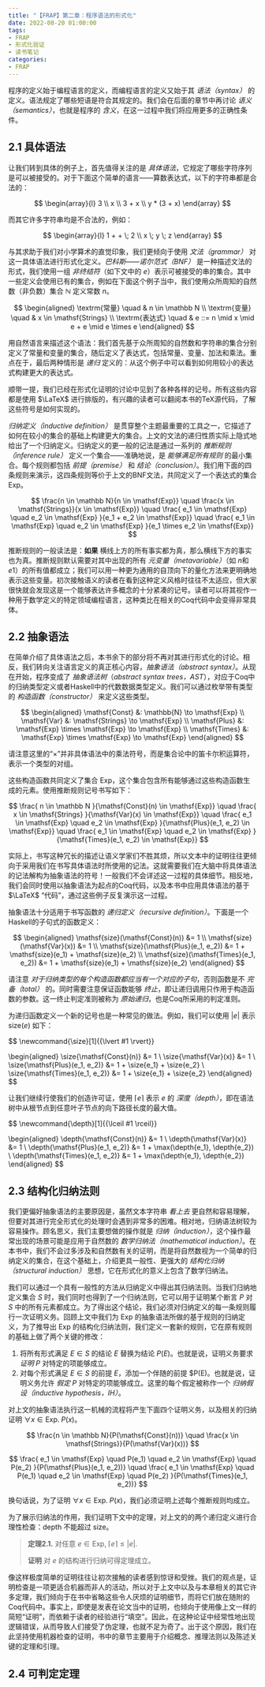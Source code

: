 ```yaml
---
title: "【FRAP】第二章：程序语法的形式化"
date: 2022-08-20 01:00:00
tags:
- FRAP
- 形式化验证
- 读书笔记
categories:
- FRAP
---
```


程序的定义始于编程语言的定义，而编程语言的定义又始于其 *语法（syntax）* 的定义。语法规定了哪些短语是符合其规定的。我们会在后面的章节中再讨论 *语义（semantics）*，也就是程序的 *含义*，在这一过程中我们将应用更多的正确性条件。

<!-- more -->

## 2.1 具体语法

让我们转到具体的例子上，首先值得关注的是 *具体语法*，它规定了哪些字符序列是可以被接受的。对于下面这个简单的语言——算数表达式，以下的字符串都是合法的：

$$
\begin{array}{l}
  3 \\
  x \\
  3 + x \\
  y * (3 + x)
\end{array}
$$

而其它许多字符串均是不合法的，例如：

$$
\begin{array}{l}
  1 + + \; 2 \\
  x \; y \; z
\end{array}
$$

与其求助于我们对小学算术的直觉印象，我们更倾向于使用 *文法（grammar）* 对这一具体语法进行形式化定义。*巴科斯——诺尔范式（BNF）* 是一种描述文法的形式，我们使用一组 *非终结符*（如下文中的 $e$）表示可被接受的串的集合。其中一些定义会使用已有的集合，例如在下面这个例子当中，我们使用众所周知的自然数（非负数）集合 $\mathbb{N}$ 定义常数 $n$。

$$
\begin{aligned}
  \textrm{常量} \quad & n \in \mathbb N \\
  \textrm{变量} \quad & x \in \mathsf{Strings} \\
  \textrm{表达式} \quad & e ::= n \mid x \mid e + e \mid e \times e
\end{aligned}
$$

用自然语言来描述这个语法：我们首先基于众所周知的自然数和字符串的集合分别定义了常量和变量的集合，随后定义了表达式，包括常量、变量、加法和乘法。重点在于，最后两种情形是 *递归* 定义的：从这个例子中可以看到如何用较小的表达式构建更大的表达式。

顺带一提，我们已经在形式化证明的讨论中见到了各种各样的记号。所有这些内容都是使用 $\LaTeX$ 进行排版的，有兴趣的读者可以翻阅本书的TeX源代码，了解这些符号是如何实现的。

*归纳定义（inductive definition）* 是贯穿整个主题最重要的工具之一，它描述了如何在较小的集合的基础上构建更大的集合。上文的文法的递归性质实际上隐式地给出了一个归纳定义。归纳定义的更一般的记法是通过一系列的 *推断规则（inference rule）* 定义一个集合——准确地说，是 *能够满足所有规则* 的最小集合。每个规则都包括 *前提（premise）* 和 *结论（conclusion）*。我们用下面的四条规则来演示，这四条规则等价于上文的BNF文法，共同定义了一个表达式的集合 $\mathsf{Exp}$。

$$
\frac{n \in \mathbb N}{n \in \mathsf{Exp}}
\quad 
\frac{x \in \mathsf{Strings}}{x \in \mathsf{Exp}}
\quad 
\frac{
  e_1 \in \mathsf{Exp}
  \quad e_2 \in \mathsf{Exp}
}{e_1 + e_2 \in \mathsf{Exp}}
\quad 
\frac{
  e_1 \in \mathsf{Exp}
  \quad e_2 \in \mathsf{Exp}
}{e_1 \times e_2 \in \mathsf{Exp}}
$$

推断规则的一般读法是：**如果** 横线上方的所有事实都为真，那么横线下方的事实也为真。推断规则默认需要对其中出现的所有 *元变量（metavariable）*（如 $n$和$e1$）的所有值都成立；我们可以用一种更为通用的自顶向下的量化方法来更明确地表示这些变量。初次接触语义的读者在看到这种定义风格时往往不太适应，但大家很快就会发现这是一个能够表达许多概念的十分紧凑的记号。读者可以将其视作一种用于数学定义的特定领域编程语言，这种类比在相关的Coq代码中会变得非常具体。

## 2.2 抽象语法

在简单介绍了具体语法之后，本书余下的部分将不再对其进行形式化的讨论。相反，我们转向关注语言定义的真正核心内容，*抽象语法（abstract syntax）*。从现在开始，程序变成了 *抽象语法树*（*abstract syntax trees，AST*），对应于Coq中的归纳类型定义或者Haskell中的代数数据类型定义。我们可以通过枚举带有类型的 *构造函数（constructor）* 来定义这些类型。

$$
\begin{aligned}
  \mathsf{Const} &: \mathbb{N} \to \mathsf{Exp} \\
  \mathsf{Var} &: \mathsf{Strings} \to \mathsf{Exp} \\
  \mathsf{Plus} &: \mathsf{Exp} \times \mathsf{Exp} \to \mathsf{Exp} \\
  \mathsf{Times} &: \mathsf{Exp} \times \mathsf{Exp} \to \mathsf{Exp}
\end{aligned}
$$

请注意这里的“$\times$”并非具体语法中的乘法符号，而是集合论中的笛卡尔积运算符，表示一个类型的对组。

这些构造函数共同定义了集合 $\mathsf{Exp}$，这个集合包含所有能够通过这些构造函数生成的元素。使用推断规则记号书写如下：

$$
\frac{
  n \in \mathbb N
}{\mathsf{Const}(n) \in \mathsf{Exp}}
\quad 
\frac{
  x \in \mathsf{Strings}
}{\mathsf{Var}(x) \in \mathsf{Exp}}
\quad 
\frac{
  e_1 \in \mathsf{Exp}
  \quad e_2 \in \mathsf{Exp}
}{\mathsf{Plus}(e_1, e_2) \in \mathsf{Exp}}
\quad 
\frac{
  e_1 \in \mathsf{Exp}
  \quad e_2 \in \mathsf{Exp}
}{\mathsf{Times}(e_1, e_2) \in \mathsf{Exp}}
$$

实际上，书写这种冗长的描述让语义学家们不胜其烦，所以文本中的证明往往更倾向于采用我们在书写具体语法时所使用的记法。这就需要我们在大脑中将具体语法的记法解构为抽象语法的符号！一般我们不会详述这一过程的具体细节。相反地，我们会同时使用以抽象语法为起点的Coq代码，以及本书中应用具体语法的基于 $\LaTeX$ “代码”，通过这些例子反复演示这一过程。

抽象语法十分适用于书写函数的 *递归定义（recursive definition）*。下面是一个Haskell的子句式的函数定义：

$$
\begin{aligned}
  \mathsf{size}(\mathsf{Const}(n)) &= 1 \\
  \mathsf{size}(\mathsf{Var}(x)) &= 1 \\
  \mathsf{size}(\mathsf{Plus}(e_1, e_2)) &= 1 + \mathsf{size}(e_1) + \mathsf{size}(e_2) \\
  \mathsf{size}(\mathsf{Times}(e_1, e_2)) &= 1 + \mathsf{size}(e_1) + \mathsf{size}(e_2)
\end{aligned}
$$

请注意 *对于归纳类型的每个构造函数都应当有一个对应的子句*，否则函数是不 *完备（total）* 的。同时需要注意保证函数能够 *终止*，即让递归调用只作用于构造函数的参数。这一终止判定准则被称为 *原始递归*，也是Coq所采用的判定准则。

为递归函数定义一个新的记号也是一种常见的做法。例如，我们可以使用 $\lvert e \rvert$ 表示 $\mathsf{size}(e)$ 如下：

$$
\newcommand{\size}[1]{{\lvert #1 \rvert}}

\begin{aligned}
  \size{\mathsf{Const}(n)} &= 1 \\
  \size{\mathsf{Var}(x)} &= 1 \\
  \size{\mathsf{Plus}(e_1, e_2)} &= 1 + \size{e_1} + \size{e_2} \\
  \size{\mathsf{Times}(e_1, e_2)} &= 1 + \size{e_1} + \size{e_2}
\end{aligned}
$$

让我们继续行使我们的创造许可证，使用 $\lceil e \rceil$ 表示 $e$ 的 *深度（depth）*，即在语法树中从根节点到任意叶子节点的向下路径长度的最大值。

$$
\newcommand{\depth}[1]{{\lceil #1 \rceil}}

\begin{aligned}
  \depth{\mathsf{Const}(n)} &= 1 \\
  \depth{\mathsf{Var}(x)} &= 1 \\
  \depth{\mathsf{Plus}(e_1, e_2)} &= 1 + \max(\depth{e_1}, \depth{e_2}) \\
  \depth{\mathsf{Times}(e_1, e_2)} &= 1 + \max(\depth{e_1}, \depth{e_2})
\end{aligned}
$$

## 2.3 结构化归纳法则

我们更偏好抽象语法的主要原因是，虽然文本字符串 *看上去* 更自然和容易理解，但要对其进行完全形式化的处理时会遇到非常多的困难。相对地，归纳语法树较为容易操作。顾名思义，我们主要想做的操作就是 *归纳（induction）*，这个操作最常出现的场景可能是应用于自然数的 *数学归纳法（mathematical induction）*。在本书中，我们不会过多涉及和自然数有关的证明，而是将自然数视为一个简单的归纳定义的集合，在这个基础上，介绍更具一般性、更强大的 *结构化归纳（structural induction）* 思想，它在形式化的意义上包含了数学归纳法。

我们可以通过一个具有一般性的方法从归纳定义中得出其归纳法则。当我们归纳地定义集合 $S$ 时，我们同时也得到了一个归纳法则，它可以用于证明某个断言 $P$ 对 $S$ 中的所有元素都成立。为了得出这个结论，我们必须对归纳定义的每一条规则履行一次证明义务。回顾上文中我们为 $\mathsf{Exp}$ 的抽象语法所做的基于规则的归纳定义，为了推导出 $\mathsf{Exp}$ 的结构化归纳法则，我们定义一套新的规则，它在原有规则的基础上做了两个关键的修改：

1. 将所有形式满足 $E \in S$ 的结论 $E$ 替换为结论 $P(E)$。也就是说，证明义务要求 *证明* $P$ 对特定的项能够成立。
2. 对每个形式满足 $E \in S$ 的前提 $E$，添加一个伴随的前提 $P(E)。也就是说，证明义务允许 *假定* $P$ 对特定的项能够成立。这里的每个假定被称作一个 *归纳假设（inductive hypothesis，IH）*。

对上文的抽象语法执行这一机械的流程将产生下面四个证明义务，以及相关的归纳证明 $\forall x \in \mathsf{Exp}. \; P(x)$。

$$
\frac{n \in \mathbb N}{P(\mathsf{Const}(n))}
\quad 
\frac{x \in \mathsf{Strings}}{P(\mathsf{Var}(x))}
$$

$$
\frac{
  e_1 \in \mathsf{Exp}
  \quad P(e_1)
  \quad e_2 \in \mathsf{Exp}
  \quad P(e_2)
}{P(\mathsf{Plus}(e_1, e_2))}
\quad 
\frac{
  e_1 \in \mathsf{Exp}
  \quad P(e_1)
  \quad e_2 \in \mathsf{Exp}
  \quad P(e_2)
}{P(\mathsf{Times}(e_1, e_2))}
$$

换句话说，为了证明 $\forall x \in \mathsf{Exp}. \; P(x)$，我们必须证明上述每个推断规则均成立。

为了展示归纳法的作用，我们证明下文中的定理，对上文的的两个递归定义进行合理性检查：depth 不能超过 size。

> **定理2.1.** 对任意 $e \in \mathsf{Exp}$, $\lceil e \rceil \leq \lvert e \rvert$.
> 
> **证明** 对 $e$ 的结构进行归纳可得定理成立。

像这样极度简单的证明往往让初次接触的读者感到惊讶和受挫。我们的观点是，证明检查是一项更适合机器而非人的活动，所以对于上文中以及与本章相关的其它许多定理，我们倾向于在书中省略这些令人厌烦的证明细节，而将它们放在随附的Coq代码中。事实上，即使是发表在论文当中的证明，也倾向于使用像上文一样的简短“证明”，而依赖于读者的经验进行“填空”。因此，在这种论证中经常性地出现逻辑错误，从而导致人们接受了伪定理，也就不足为奇了。出于这个原因，我们在此坚持使用机器检查的证明，书中的章节主要用于介绍概念、推理法则以及陈述关键的定理和引理。

## 2.4 可判定定理

